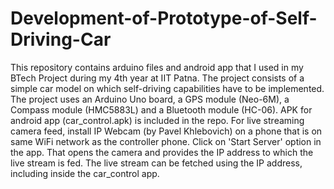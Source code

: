 # Development-of-Prototype-of-Self-Driving-Car
This repository contains arduino files and android app that I used in my BTech Project during my 4th year at IIT Patna. The project consists of a simple car model on which self-driving capabilities have to be implemented. The project uses an Arduino Uno board, a GPS module (Neo-6M), a Compass module (HMC5883L) and a Bluetooth module (HC-06).
APK for android app (car_control.apk) is included in the repo. For live streaming camera feed, install IP Webcam (by Pavel Khlebovich) on a phone that is on same WiFi network as the controller phone. Click on 'Start Server' option in the app. That opens the camera and provides the IP address to which the live stream is fed. The live stream can be fetched using the IP address, including inside the car_control app.
